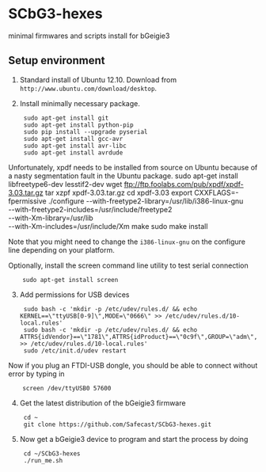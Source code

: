 SCbG3-hexes
===========

minimal firmwares and scripts install for bGeigie3

Setup environment
-----------------

1. Standard install of Ubuntu 12.10. Download from `http://www.ubuntu.com/download/desktop`.
2. Install minimally necessary package.

        sudo apt-get install git
        sudo apt-get install python-pip
        sudo pip install --upgrade pyserial
        sudo apt-get install gcc-avr
        sudo apt-get install avr-libc
        sudo apt-get install avrdude
  Unfortunately, xpdf needs to be installed from source on Ubuntu because of a nasty segmentation fault in the Ubuntu package.
        sudo apt-get install libfreetype6-dev lesstif2-dev
        wget ftp://ftp.foolabs.com/pub/xpdf/xpdf-3.03.tar.gz
        tar xzpf xpdf-3.03.tar.gz
        cd xpdf-3.03
        export CXXFLAGS=-fpermissive
        ./configure --with-freetype2-library=/usr/lib/i386-linux-gnu \
                    --with-freetype2-includes=/usr/include/freetype2 \
                    --with-Xm-library=/usr/lib \
                    --with-Xm-includes=/usr/include/Xm
        make
        sudo make install

  Note that you might need to change the `i386-linux-gnu` on the configure line depending on your platform.

  Optionally, install the screen command line utility to test serial connection

        sudo apt-get install screen

3. Add permissions for USB devices
    
        sudo bash -c 'mkdir -p /etc/udev/rules.d/ && echo KERNEL==\"ttyUSB[0-9]\",MODE=\"0666\" >> /etc/udev/rules.d/10-local.rules'
        sudo bash -c 'mkdir -p /etc/udev/rules.d/ && echo ATTRS{idVendor}==\"1781\",ATTRS{idProduct}==\"0c9f\",GROUP=\"adm\",MODE=\"0666\" >> /etc/udev/rules.d/10-local.rules'
        sudo /etc/init.d/udev restart

  Now if you plug an FTDI-USB dongle, you should be able to connect without error by typing in

        screen /dev/ttyUSB0 57600

4. Get the latest distribution of the bGeigie3 firmware

        cd ~
        git clone https://github.com/Safecast/SCbG3-hexes.git

5. Now get a bGeigie3 device to program and start the process by doing

        cd ~/SCbG3-hexes
        ./run_me.sh




